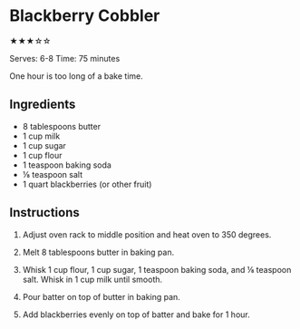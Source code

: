 # Blackberry Cobbler

★★★☆☆

Serves: 6-8
Time: 75 minutes

One hour is too long of a bake time.

## Ingredients

* 8 tablespoons butter
* 1 cup milk
* 1 cup sugar
* 1 cup flour
* 1 teaspoon baking soda
* ⅛ teaspoon salt
* 1 quart blackberries (or other fruit)

## Instructions

1. Adjust oven rack to middle position and heat oven to 350 degrees.

2. Melt 8 tablespoons butter in baking pan.

3. Whisk 1 cup flour, 1 cup sugar, 1 teaspoon baking soda, and ⅛ teaspoon salt. Whisk in 1 cup milk until smooth.

4. Pour batter on top of butter in baking pan.

5. Add blackberries evenly on top of batter and bake for 1 hour.
